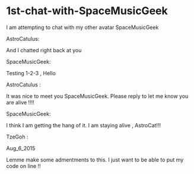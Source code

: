 # 1st-chat-with-SpaceMusicGeek
I am attempting to chat with my other avatar SpaceMusicGeek

AstroCatulus:

And I chatted right back at you

SpaceMusicGeek:

Testing 1-2-3 , Hello

AstroCatulus :

It was nice to meet you SpaceMusicGeek. Please reply to let me know you are alive !!!!

SpaceMusicGeek:

I think I am getting the hang of it. I am staying alive , AstroCat!!!

TzeGoh :

Aug_6_2015

Lemme make some admentments to this. I just want to be able to put my code on line !!
